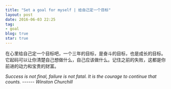 ```yaml
---
title: "Set a goal for myself | 给自己定一个目标"
layout: post
date: 2016-06-03 22:25
tag:
- goal
blog: true
star: true
---
```


在心里给自己定一个目标吧，一个三年的目标，是奋斗的目标，也是成长的目标。它起码可以让你清楚自己想做什么，自己应该做什么。记住之前的失败，这都是你前进的动力和宝贵的财富。

<span class="evidence">*Success is not final, failure is not fatal. It is the courage to continue that counts.        ------ Winston Churchill*</span>
